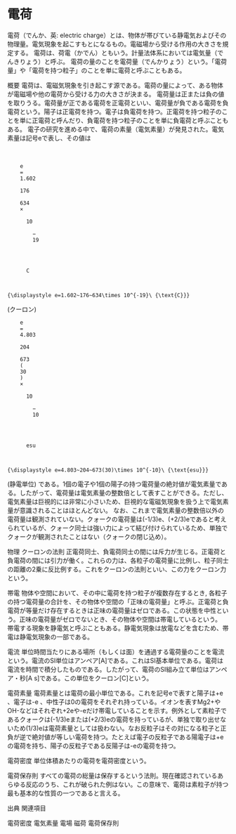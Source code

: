 # 電荷

電荷（でんか、英: electric charge）とは、物体が帯びている静電気およびその物理量。電気現象を起こすもとになるもの。電磁場から受ける作用の大きさを規定する。
電荷は、荷電（かでん）ともいう。計量法体系においては電気量（でんきりょう）と呼ぶ。
電荷の量のことを電荷量（でんかりょう）という。「電荷量」や「電荷を持つ粒子」のことを単に電荷と呼ぶこともある。

概要
電荷は、電磁気現象を引き起こす源である。電荷の量によって、ある物体が電磁場や他の電荷から受ける力の大きさが決まる。
電荷量は正または負の値を取りうる。電荷量が正である電荷を正電荷といい、電荷量が負である電荷を負電荷という。陽子は正電荷を持つ。電子は負電荷を持つ。正電荷を持つ粒子のことを単に正電荷と呼んだり、負電荷を持つ粒子のことを単に負電荷と呼ぶこともある。
電子の研究を進める中で、電荷の素量（電気素量）が発見された。電気素量は記号eで表し、その値は

　
  
    
      
        e
        =
        1.602
         
        176
         
        634
        ×
        
          10
          
            −
            19
          
        
         
        
          C
        
      
    
    {\displaystyle e=1.602~176~634\times 10^{-19}\ {\text{C}}}
  
 (クーロン)
　
  
    
      
        e
        =
        4.803
         
        204
         
        673
        (
        30
        )
        ×
        
          10
          
            −
            10
          
        
         
        
          esu
        
      
    
    {\displaystyle e=4.803~204~673(30)\times 10^{-10}\ {\text{esu}}}
  
 (静電単位)
である。1個の電子や1個の陽子の持つ電荷量の絶対値が電気素量である。したがって、電荷量は電気素量の整数倍として表すことができる。ただし、電気素量は巨視的には非常に小さいため、巨視的な電磁気現象を扱う上で電気素量が意識されることはほとんどない。
なお、これまで電気素量の整数倍以外の電荷量は観測されていない。クォークの電荷量は(-1/3)e、(+2/3)eであると考えられているが、クォーク同士は強い力によって結び付けられているため、単独でクォークが観測されたことはない（クォークの閉じ込め）。

物理
クーロンの法則
正電荷同士、負電荷同士の間には斥力が生じる。正電荷と負電荷の間には引力が働く。これらの力は、各粒子の電荷量に比例し、粒子同士の距離の2乗に反比例する。これをクーロンの法則といい、この力をクーロン力という。

帯電
物体や空間において、その中に電荷を持つ粒子が複数存在するとき, 各粒子の持つ電荷量の合計を、その物体や空間の「正味の電荷量」と呼ぶ。正電荷と負電荷が等量だけ存在するときは正味の電荷量はゼロである。この状態を中性という。正味の電荷量がゼロでないとき、その物体や空間は帯電しているという。
帯電する現象を静電気と呼ぶこともある。静電気現象は放電などを含むため、帯電は静電気現象の一部である。

電流
単位時間当たりにある場所（もしくは面）を通過する電荷量のことを電流という。電流のSI単位はアンペア[A]である。これはSI基本単位である。電荷は電流を時間で積分したものである。したがって、電荷のSI組み立て単位はアンペア・秒[A s]である。この単位をクーロン[C]という。

電荷素量
電荷素量とは電荷の最小単位である。これを記号eで表すと陽子は+e 、電子は-e 、中性子は0の電荷をそれぞれ持っている。イオンを表すMg2+やOH-などはそれぞれ+2eや-eだけ帯電していることを示す。例外として素粒子であるクォークは(-1/3)eまたは(+2/3)eの電荷を持っているが、単独で取り出せないため(1/3)eは電荷素量としては扱わない。なお反粒子はその対になる粒子と正負が逆で絶対値が等しい電荷を持つ。たとえば電子の反粒子である陽電子は+eの電荷を持ち、陽子の反粒子である反陽子は-eの電荷を持つ。

電荷密度
単位体積あたりの電荷を電荷密度という。

電荷保存則
すべての電荷の総量は保存するという法則。現在確認されているあらゆる反応のうち、これが破られた例はない。この意味で、電荷は素粒子が持つ最も基本的な性質の一つであると言える。

出典
関連項目

電荷密度
電気素量
電場
磁荷
電荷保存則